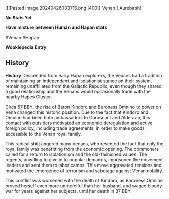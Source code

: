 ![[Pasted image 20240426033716.png |400]]
Venan {.Aurebash}

**No Stats Yet**

**Have mixture between Human and Hapan stats**

#Venan #Hapan 

**Wookiepedia Entry**

## History
**History**
Descended from early Hapan explorers, the Venans had a tradition of maintaining an independent and isolationist stance on their system, remaining unaffiliated from the Galactic Republic, even though they shared a good relationship and the Venans would occasionally trade with the nearby Hapes Cluster.

Circa 57 BBY, the rise of Baron Kindoro and Baroness Omnino to power on Vena changed this historic position. Due to the fact that Kindoro and Omnino had been both ambassadors to Coruscant and Alderaan, this contact with outsiders motivated an economic deregulation and active foreign policy, including trade agreements, in order to make goods accessible to the Venan royal family.

This radical shift angered many Venans, who resented the fact that only the royal family was benefitting from the economic opening. The commoners called for a return to isolationism and the old-fashioned values. The regents, unwilling to give in to popular demands, imprisoned the movement leaders and sent them to labor camps. This move aggravated tensions and motivated the emergence of terrorism and sabotage against Venan nobility.

This conflict was worsened with the death of Kindoro, as Baroness Omnino proved herself even more unmerciful than her husband, and waged bloody war for years against her subjects, until her death in 37 BBY.